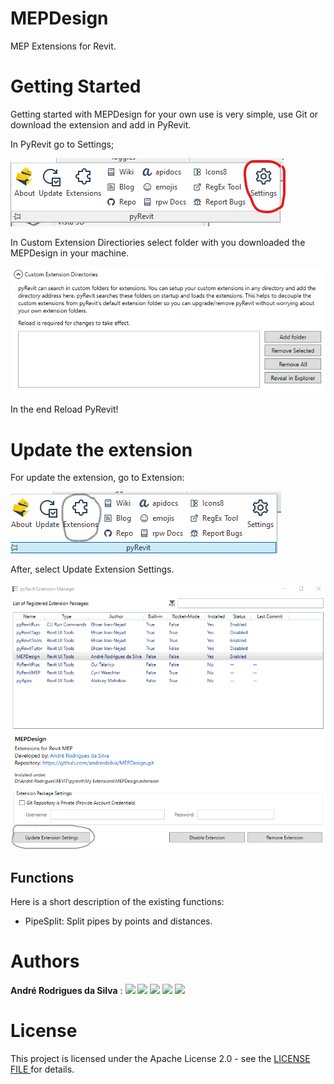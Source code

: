 # MEPDesign
MEP Extensions for Revit.

# Getting Started
Getting started with MEPDesign for your own use is very simple, use Git or download the extension and add in PyRevit.

In PyRevit go to Settings;

<img src="https://github.com/andrerdsilva/MEPDesign/blob/main/Images/Settings-PyRevit.png?raw=true"/>

In Custom Extension Directiories select folder with you downloaded the MEPDesign in your machine.

<img src="https://github.com/andrerdsilva/MEPDesign/blob/main/Images/Foldes-PyRevit.png?raw=true"/>

In the end Reload PyRevit!

# Update the extension

For update the extension, go to Extension:

<img src = "https://github.com/andrerdsilva/MEPDesign/blob/main/Images/Extensions.png?raw=true"/>

After, select Update Extension Settings.

<img src = "https://github.com/andrerdsilva/MEPDesign/blob/main/Images/Update%20Extension.png?raw=true"/>

## Functions

Here is a short description of the existing functions:
*  PipeSplit: Split pipes by points and distances.


# Authors
**André Rodrigues da Silva** : 
[<img src="https://www.flaticon.com/svg/static/icons/svg/2111/2111425.svg" width="30"/>](https://github.com/andrerdsilva)
[<img src="https://www.flaticon.com/svg/static/icons/svg/49/49084.svg" width="30"/>](https://www.youtube.com/channel/UCpMIG0lIf_rYpQY5mO2AUVQ?view_as=subscriber)
[<img src="https://www.flaticon.com/svg/static/icons/svg/1384/1384005.svg" width="30"/>](https://www.facebook.com/engenheirohidraulico-100588148495142)
[<img src="https://www.flaticon.com/svg/static/icons/svg/1384/1384015.svg" width="30"/>](https://www.instagram.com/engenheiro.hidraulico/)
[<img src="https://www.flaticon.com/svg/static/icons/svg/61/61109.svg" width="30"/>](https://www.linkedin.com/in/andre-rodrigues-da-silva/)

# License
This project is licensed under the Apache License 2.0 - see the [LICENSE FILE ](https://github.com/andrerdsilva/MEPDesign/blob/main/LICENSE) for details.
